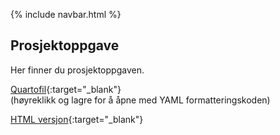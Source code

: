 
{% include navbar.html %}

## Prosjektoppgave

Her finner du prosjektoppgaven. 

[Quartofil](){:target="_blank"}          
(høyreklikk og lagre for å åpne med YAML formatteringskoden)            

[HTML versjon](/eksamen/prosjektoppgave_sok_1004_h23.html){:target="_blank"}

